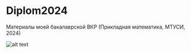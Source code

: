 # Diplom2024
Материалы моей бакалаврской ВКР (Прикладная математика, МТУСИ, 2024)

![alt text](ГКонкурсВКР.jpg "Резюме")
